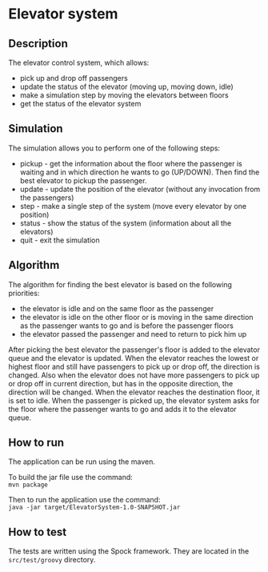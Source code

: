 # Elevator system

## Description
The elevator control system, which allows:
* pick up and drop off passengers
* update the status of the elevator (moving up, moving down, idle)
* make a simulation step by moving the elevators between floors
* get the status of the elevator system

## Simulation

The simulation allows you to perform one of the following steps:
* pickup - get the information about the floor where the passenger is waiting and in which direction he wants to go (UP/DOWN). Then find the best elevator to pickup the passenger. 
* update - update the position of the elevator (without any invocation from the passengers)
* step - make a single step of the system (move every elevator by one position)
* status - show the status of the system (information about all the elevators)
* quit - exit the simulation

## Algorithm

The algorithm for finding the best elevator is based on the following priorities:
* the elevator is idle and on the same floor as the passenger
* the elevator is idle on the other floor or is moving in the same direction as the passenger wants to go and is before the passenger floors
* the elevator passed the passenger and need to return to pick him up

After picking the best elevator the passenger's floor is added to the elevator queue and the elevator is updated.
When the elevator reaches the lowest or highest floor and still have passengers to pick up or drop off, the direction is changed.
Also when the elevator does not have more passengers to pick up or drop off in current direction, but has in the opposite direction, the direction will be changed.
When the elevator reaches the destination floor, it is set to idle.
When the passenger is picked up, the elevator system asks for the floor where the passenger wants to go and adds it to the elevator queue.

## How to run
The application can be run using the maven. 

To build the jar file use the command: \
`mvn package`

Then to run the application use the command: \
`java -jar target/ElevatorSystem-1.0-SNAPSHOT.jar`

## How to test
The tests are written using the Spock framework. They are located in the `src/test/groovy` directory.
